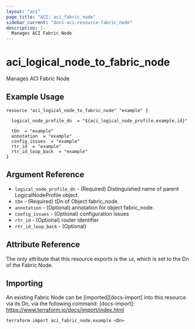 ```yaml
---
layout: "aci"
page_title: "ACI: aci_fabric_node"
sidebar_current: "docs-aci-resource-fabric_node"
description: |-
  Manages ACI Fabric Node
---
```


# aci_logical_node_to_fabric_node #
Manages ACI Fabric Node

## Example Usage ##

```hcl
resource "aci_logical_node_to_fabric_node" "example" {

  logical_node_profile_dn  = "${aci_logical_node_profile.example.id}"

  tDn  = "example"
  annotation  = "example"
  config_issues  = "example"
  rtr_id  = "example"
  rtr_id_loop_back  = "example"
}
```
## Argument Reference ##
* `logical_node_profile_dn` - (Required) Distinguished name of parent LogicalNodeProfile object.
* `tDn` - (Required) tDn of Object fabric_node.
* `annotation` - (Optional) annotation for object fabric_node.
* `config_issues` - (Optional) configuration issues
* `rtr_id` - (Optional) router identifier
* `rtr_id_loop_back` - (Optional) 



## Attribute Reference

The only attribute that this resource exports is the `id`, which is set to the
Dn of the Fabric Node.

## Importing ##

An existing Fabric Node can be [imported][docs-import] into this resource via its Dn, via the following command:
[docs-import]: https://www.terraform.io/docs/import/index.html


```
terraform import aci_fabric_node.example <Dn>
```